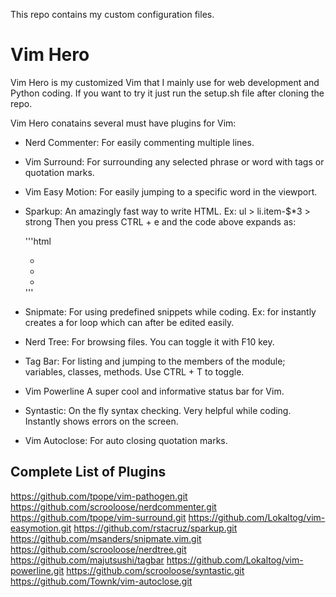 This repo contains my custom configuration files.

Vim Hero
========

Vim Hero is my customized Vim that I mainly use for web development and Python coding.
If you want to try it just run the setup.sh file after cloning the repo.

Vim Hero conatains several must have plugins for Vim:
* Nerd Commenter:
  For easily commenting multiple lines.

* Vim Surround:
  For surrounding any selected phrase or word with tags or quotation marks.

* Vim Easy Motion:
  For easily jumping to a specific word in the viewport.

* Sparkup:
  An amazingly fast way to write HTML.
  Ex: ul > li.item-$*3 > strong
  Then you press CTRL + e and the code above expands as:

  '''html
   <ul>
     <li class="item-1"><strong></strong></li>
         <li class="item-2"><strong></strong></li>
         <li class="item-3"><strong></strong></li>
     </ul>
  '''

* Snipmate:
  For using predefined snippets while coding.
  Ex: for<TAB> instantly creates a for loop which can after be edited easily. 

* Nerd Tree:
  For browsing files. You can toggle it with F10 key.

* Tag Bar:
  For listing and jumping to the members of the module; variables, classes, methods.
  Use CTRL + T to toggle.

* Vim Powerline
  A super cool and informative status bar for Vim.

* Syntastic:
  On the fly syntax checking. Very helpful while coding. Instantly shows errors on the screen.

* Vim Autoclose:
  For auto closing quotation marks.

Complete List of Plugins
------------------------
https://github.com/tpope/vim-pathogen.git
https://github.com/scrooloose/nerdcommenter.git
https://github.com/tpope/vim-surround.git
https://github.com/Lokaltog/vim-easymotion.git
https://github.com/rstacruz/sparkup.git
https://github.com/msanders/snipmate.vim.git
https://github.com/scrooloose/nerdtree.git
https://github.com/majutsushi/tagbar
https://github.com/Lokaltog/vim-powerline.git
https://github.com/scrooloose/syntastic.git
https://github.com/Townk/vim-autoclose.git
